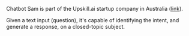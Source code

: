 Chatbot Sam is part of the Upskill.ai startup company in Australia ([link](https://blaze.online/blog/hello-blaze-online/)). 

Given a text input (question), it's capable of identifying the intent, and generate a response, on a closed-topic subject.
